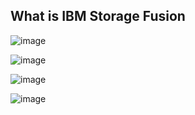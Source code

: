 ## What is IBM Storage Fusion


![image](https://user-images.githubusercontent.com/38366661/231758796-3161c46e-f525-4b5c-850b-4e10f85bae48.png)


![image](https://user-images.githubusercontent.com/38366661/231758351-4e9a22f6-1c7d-4645-a4aa-a75afed550cd.png)


![image](https://user-images.githubusercontent.com/38366661/231758710-2684449f-7620-4a3a-9864-8a3d8eeb121f.png)


![image](https://user-images.githubusercontent.com/38366661/231758959-977b6e9a-54d1-43dd-a5a6-00a7577750e3.png)
